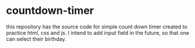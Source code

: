 # countdown-timer
this repository has the source code for simple count down timer created to practice html, css and js. 
I intend to add input field in the future, so that one can select their birthday.
